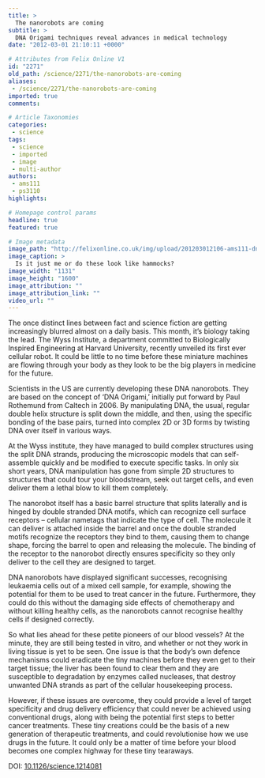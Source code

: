 ```yaml
---
title: >
  The nanorobots are coming
subtitle: >
  DNA Origami techniques reveal advances in medical technology
date: "2012-03-01 21:10:11 +0000"

# Attributes from Felix Online V1
id: "2271"
old_path: /science/2271/the-nanorobots-are-coming
aliases:
 - /science/2271/the-nanorobots-are-coming
imported: true
comments:

# Article Taxonomies
categories:
 - science
tags:
 - science
 - imported
 - image
 - multi-author
authors:
 - ams111
 - ps3110
highlights:

# Homepage control params
headline: true
featured: true

# Image metadata
image_path: "http://felixonline.co.uk/img/upload/201203012106-ams111-dna-nano-robot.jpg"
image_caption: >
  Is it just me or do these look like hammocks?
image_width: "1131"
image_height: "1600"
image_attribution: ""
image_attribution_link: ""
video_url: ""
---
```


The once distinct lines between fact and science fiction are getting increasingly blurred almost on a daily basis. This month, it’s biology taking the lead. The Wyss Institute, a department committed to Biologically Inspired Engineering at Harvard University, recently unveiled its first ever cellular robot. It could be little to no time before these miniature machines are flowing through your body as they look to be the big players in medicine for the future.

Scientists in the US are currently developing these DNA nanorobots. They are based on the concept of ‘DNA Origami,’ initially put forward by Paul Rothemund from Caltech in 2006. By manipulating DNA, the usual, regular double helix structure is split down the middle, and then, using the specific bonding of the base pairs, turned into complex 2D or 3D forms by twisting DNA over itself in various ways.

At the Wyss institute, they have managed to build complex structures using the split DNA strands, producing the microscopic models that can self-assemble quickly and be modified to execute specific tasks. In only six short years, DNA manipulation has gone from simple 2D structures to structures that could tour your bloodstream, seek out target cells, and even deliver them a lethal blow to kill them completely.

The nanorobot itself has a basic barrel structure that splits laterally and is hinged by double stranded DNA motifs, which can recognize cell surface receptors – cellular nametags that indicate the type of cell. The molecule it can deliver is attached inside the barrel and once the double stranded motifs recognize the receptors they bind to them, causing them to change shape, forcing the barrel to open and releasing the molecule. The binding of the receptor to the nanorobot directly ensures specificity so they only deliver to the cell they are designed to target.

DNA nanorobots have displayed significant successes, recognising leukaemia cells out of a mixed cell sample, for example, showing the potential for them to be used to treat cancer in the future. Furthermore, they could do this without the damaging side effects of chemotherapy and without killing healthy cells, as the nanorobots cannot recognise healthy cells if designed correctly.

So what lies ahead for these petite pioneers of our blood vessels? At the minute, they are still being tested in vitro, and whether or not they work in living tissue is yet to be seen. One issue is that the body’s own defence mechanisms could eradicate the tiny machines before they even get to their target tissue; the liver has been found to clear them and they are susceptible to degradation by enzymes called nucleases, that destroy unwanted DNA strands as part of the cellular housekeeping process.

However, if these issues are overcome, they could provide a level of target specificity and drug delivery efficiency that could never be achieved using conventional drugs, along with being the potential first steps to better cancer treatments. These tiny creations could be the basis of a new generation of therapeutic treatments, and could revolutionise how we use drugs in the future. It could only be a matter of time before your blood becomes one complex highway for these tiny tearaways.

DOI: [10.1126/science.1214081](http://www.sciencemag.org/content/335/6070/831)
